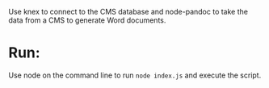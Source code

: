 Use knex to connect to the CMS database and node-pandoc to take the data from a CMS to generate Word documents.

# Run:

Use node on the command line to run `node index.js` and execute the script.
